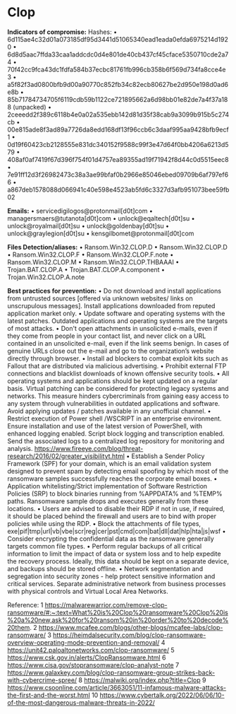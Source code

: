 # Clop

**Indicators of compromise:**
Hashes:
•	6d115ae4c32d01a073185df95d3441d51065340ead1eada0efda6975214d1920
•	6d8d5aac7ffda33caa1addcdc0d4e801de40cb437cf45cface5350710cde2a74
•	70f42cc9fca43dc1fdfa584b37ecbc81761fb996cb358b6f569d734fa8cce4e3
•	a5f82f3ad0800bfb9d00a90770c852fb34c82ecb80627be2d950e198d0ad6e8b
•	85b71784734705f6119cdb59b1122ce721895662a6d98bb01e82de7a4f37a188 (unpacked)
•	2ceeedd2f389c6118b4e0a02a535ebb142d81d35f38cab9a3099b915b5c274cb
•	00e815ade8f3ad89a7726da8edd168df13f96ccb6c3daaf995aa9428bfb9ecf1
•	0d19f60423cb2128555e831dc340152f9588c99f3e47d64f0bb4206a6213d579
•	408af0af7419f67d396f754f01d4757ea89355ad19f71942f8d44c0d5515eec8
•	7e91ff12d3f26982473c38a3ae99bfaf0b2966e85046ebed09709b6af797ef66
•	a867deb1578088d066941c40e598e4523ab5fd6c3327d3afb951073bee59fb02

**Emails:**
•	servicedigilogos@protonmail[d0t]com
•	managersmaers@tutanota[d0t]com
•	unlock@eqaltech[d0t]su
•	unlock@royalmail[d0t]su
•	unlock@goldenbay[d0t]su
•	unlock@graylegion[d0t]su
•	kensgilbomet@protonmail[d0t]com

**Files Detection/aliases:**
•	Ransom.Win32.CLOP.D
•	Ransom.Win32.CLOP.D
•	Ransom.Win32.CLOP.F
•	Ransom.Win32.CLOP.F.note
•	Ransom.Win32.CLOP.M
•	Ransom.Win32.CLOP.THBAAAI
•	Trojan.BAT.CLOP.A
•	Trojan.BAT.CLOP.A.component
•	Trojan.Win32.CLOP.A.note

**Best practices for prevention:**
•	Do not download and install applications from untrusted sources [offered via unknown websites/ links on unscrupulous messages]. Install applications downloaded from reputed application market only.
•	Update software and operating systems with the latest patches. Outdated applications and operating systems are the targets of most attacks.
•	Don't open attachments in unsolicited e-mails, even if they come from people in your contact list, and never click on a URL contained in an unsolicited e-mail, even if the link seems benign. In cases of genuine URLs close out the e-mail and go to the organization’s website directly through browser.
•	Install ad blockers to combat exploit kits such as Fallout that are distributed via malicious advertising.
•	Prohibit external FTP connections and blacklist downloads of known offensive security tools.
•	All operating systems and applications should be kept updated on a regular basis. Virtual patching can be considered for protecting legacy systems and networks. This measure hinders cybercriminals from gaining easy access to any system through vulnerabilities in outdated applications and software. Avoid applying updates / patches available in any unofficial channel.
•	Restrict execution of Power shell /WSCRIPT in an enterprise environment. Ensure installation and use of the latest version of PowerShell, with enhanced logging enabled. Script block logging and transcription enabled. Send the associated logs to a centralized log repository for monitoring and analysis.
https://www.fireeye.com/blog/threat-research/2016/02/greater_visibilityt.html
•	Establish a Sender Policy Framework (SPF) for your domain, which is an email validation system designed to prevent spam by detecting email spoofing by which most of the ransomware samples successfully reaches the corporate email boxes.
•	Application whitelisting/Strict implementation of Software Restriction Policies (SRP) to block binaries running from %APPDATA% and %TEMP% paths. Ransomware sample drops and executes generally from these locations.
•	Users are advised to disable their RDP if not in use, if required, it should be placed behind the firewall and users are to bind with proper policies while using the RDP.
•	Block the attachments of file types, exe|pif|tmp|url|vb|vbe|scr|reg|cer|pst|cmd|com|bat|dll|dat|hlp|hta|js|wsf
•	Consider encrypting the confidential data as the ransomware generally targets common file types.
•	Perform regular backups of all critical information to limit the impact of data or system loss and to help expedite the recovery process. Ideally, this data should be kept on a separate device, and backups should be stored offline.
•	Network segmentation and segregation into security zones - help protect sensitive information and critical services. Separate administrative network from business processes with physical controls and Virtual Local Area Networks.


Reference:
1	https://malwarewarrior.com/remove-clop-ransomware/#:~:text=What%20is%20Clop%20ransomware%20Clop%20is%20a%20new,ask%20for%20ransom%20in%20order%20to%20decode%20them.
2	https://www.mcafee.com/blogs/other-blogs/mcafee-labs/clop-ransomware/
3	https://heimdalsecurity.com/blog/clop-ransomware-overview-operating-mode-prevention-and-removal/
4	https://unit42.paloaltonetworks.com/clop-ransomware/
5	https://www.csk.gov.in/alerts/ClopRansomware.html
6	https://www.cisa.gov/stopransomware/clop-analyst-note
7	https://www.galaxkey.com/blog/clop-ransomware-group-strikes-back-with-cybercrime-spree/
8	https://malwiki.org/index.php?title=Clop
9	https://www.csoonline.com/article/3663051/11-infamous-malware-attacks-the-first-and-the-worst.html
10	https://www.cybertalk.org/2022/06/06/10-of-the-most-dangerous-malware-threats-in-2022/

